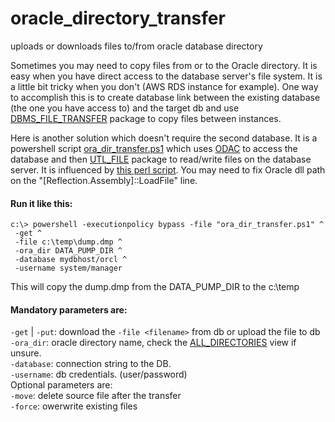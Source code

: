 # oracle_directory_transfer
uploads or downloads files to/from oracle database directory

Sometimes you may need to copy files from or to the Oracle directory.
It is easy when you have direct access to the database server's file system.
It is a little bit tricky when you don't (AWS RDS instance for example).
One way to accomplish this is to create database link between the existing database (the one you have access to) and the target db 
 and use [DBMS_FILE_TRANSFER](https://docs.oracle.com/en/database/oracle/oracle-database/19/arpls/DBMS_FILE_TRANSFER.html) package to copy files between instances.

Here is another solution which doesn't require the second database.
It is a powershell script [ora_dir_transfer.ps1](https://github.com/anilech/oracle_directory_transfer) which uses [ODAC](https://www.oracle.com/technetwork/topics/dotnet/downloads/odacdeploy-4242173.html) to access the database and then [UTL_FILE](https://docs.oracle.com/en/database/oracle/oracle-database/19/arpls/UTL_FILE.html) package to read/write files on the database server.
It is influenced by [this perl script](https://stackoverflow.com/questions/29431398/perl-script-to-download-raw-files-from-amazon-oracle-rds).
You may need to fix Oracle dll path on the "[Reflection.Assembly]::LoadFile" line.

#### Run it like this:
```
c:\> powershell -executionpolicy bypass -file "ora_dir_transfer.ps1" ^
 -get ^
 -file c:\temp\dump.dmp ^
 -ora_dir DATA_PUMP_DIR ^
 -database mydbhost/orcl ^
 -username system/manager
```
This will copy the dump.dmp from the DATA_PUMP_DIR to the c:\temp

#### Mandatory parameters are:
`-get` | `-put`: download the `-file <filename>` from db or upload the file to db  
`-ora_dir`: oracle directory name, check the [ALL_DIRECTORIES](https://docs.oracle.com/en/database/oracle/oracle-database/19/refrn/ALL_DIRECTORIES.html) view if unsure.  
`-database`: connection string to the DB.  
`-username`: db credentials. (user/password)  
Optional parameters are:  
`-move`: delete source file after the transfer  
`-force`: owerwrite existing files  

